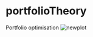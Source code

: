 # portfolioTheory
Portfolio optimisation
![newplot](https://user-images.githubusercontent.com/65450101/222820641-ef375bc1-6005-454f-848d-66cf67f56e2f.png)
